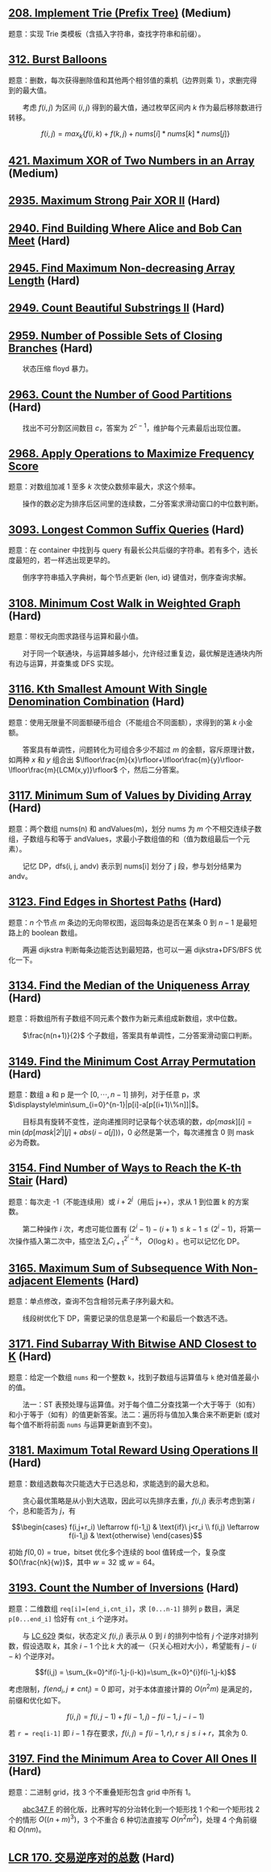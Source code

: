 
## [208. Implement Trie (Prefix Tree)](https://leetcode.cn/problems/implement-trie-prefix-tree/) (Medium)

题意：实现 Trie 类模板（含插入字符串，查找字符串和前缀）。

## [312. Burst Balloons](https://leetcode.cn/problems/burst-balloons/)

题意：删数，每次获得删除值和其他两个相邻值的乘机（边界则乘 1），求删完得到的最大值。

&emsp;&emsp;考虑 $f(i,j)$ 为区间 $(i, j)$ 得到的最大值，通过枚举区间内 $k$ 作为最后移除数进行转移。

$$f(i,j)=max_k\{f(i,k)+f(k,j)+nums[i]*nums[k]*nums[j]\}$$

## [421. Maximum XOR of Two Numbers in an Array](https://leetcode.cn/problems/maximum-xor-of-two-numbers-in-an-array/) (Medium)

## [2935. Maximum Strong Pair XOR II](https://leetcode.cn/problems/maximum-strong-pair-xor-ii/) (Hard)

## [2940. Find Building Where Alice and Bob Can Meet](https://leetcode.cn/problems/find-building-where-alice-and-bob-can-meet/) (Hard)

## [2945. Find Maximum Non-decreasing Array Length](https://leetcode.cn/problems/find-maximum-non-decreasing-array-length/) (Hard)

## [2949. Count Beautiful Substrings II](https://leetcode.cn/problems/count-beautiful-substrings-ii/) (Hard)

## [2959. Number of Possible Sets of Closing Branches](https://leetcode.cn/problems/number-of-possible-sets-of-closing-branches/) (Hard)

&emsp;&emsp;状态压缩 floyd 暴力。

## [2963. Count the Number of Good Partitions](https://leetcode.cn/problems/count-the-number-of-good-partitions/) (Hard)

&emsp;&emsp;找出不可分割区间数目 $c$，答案为 $2^{c-1}$，维护每个元素最后出现位置。

## [2968. Apply Operations to Maximize Frequency Score](https://leetcode.cn/problems/apply-operations-to-maximize-frequency-score/)

题意：对数组加减 1 至多 $k$ 次使众数频率最大，求这个频率。

&emsp;&emsp;操作的数必定为排序后区间里的连续数，二分答案求滑动窗口的中位数判断。

## [3093. Longest Common Suffix Queries](https://leetcode.cn/problems/longest-common-suffix-queries/) (Hard)

题意：在 container 中找到与 query 有最长公共后缀的字符串。若有多个，选长度最短的，若一样选出现更早的。

&emsp;&emsp;倒序字符串插入字典树，每个节点更新 {len, id} 键值对，倒序查询求解。

## [3108. Minimum Cost Walk in Weighted Graph](https://leetcode.cn/problems/minimum-cost-walk-in-weighted-graph/) (Hard)

题意：带权无向图求路径与运算和最小值。

&emsp;&emsp;对于同一个联通块，与运算越多越小，允许经过重复边，最优解是连通块内所有边与运算，并查集或 DFS 实现。

## [3116. Kth Smallest Amount With Single Denomination Combination](https://leetcode.cn/problems/kth-smallest-amount-with-single-denomination-combination/) (Hard)

题意：使用无限量不同面额硬币组合（不能组合不同面额），求得到的第 $k$ 小金额。

&emsp;&emsp;答案具有单调性，问题转化为可组合多少不超过 $m$ 的金额，容斥原理计数，如两种 $x$ 和 $y$ 组合出 $\lfloor\frac{m}{x}\rfloor+\lfloor\frac{m}{y}\rfloor-\lfloor\frac{m}{LCM(x,y)}\rfloor$ 个，然后二分答案。

## [3117. Minimum Sum of Values by Dividing Array](https://leetcode.cn/problems/minimum-sum-of-values-by-dividing-array) (Hard)

题意：两个数组 nums(n) 和 andValues(m)，划分 nums 为 $m$ 个不相交连续子数组，子数组与和等于 andValues，求最小子数组值的和（值为数组最后一个元素）。

&emsp;&emsp;记忆 DP，dfs(i, j, andv) 表示到 nums[i] 划分了 j 段，参与划分结果为 andv。

## [3123. Find Edges in Shortest Paths](https://leetcode.cn/problems/find-edges-in-shortest-paths/) (Hard)

题意：$n$ 个节点 $m$ 条边的无向带权图，返回每条边是否在某条 $0$ 到 $n-1$ 是最短路上的 boolean 数组。

&emsp;&emsp;两遍 dijkstra 判断每条边能否达到最短路，也可以一遍 dijkstra+DFS/BFS 优化一下。

## [3134. Find the Median of the Uniqueness Array](https://leetcode.cn/problems/find-the-median-of-the-uniqueness-array/) (Hard)

题意：将数组所有子数组不同元素个数作为新元素组成新数组，求中位数。

&emsp;&emsp;$\frac{n(n+1)}{2}$ 个子数组，答案具有单调性，二分答案滑动窗口判断。

## [3149. Find the Minimum Cost Array Permutation](https://leetcode.cn/problems/find-the-minimum-cost-array-permutation/) (Hard)

题意：数组 a 和 p 是一个 $[0,\cdots,n-1]$ 排列，对于任意 p，求 $\displaystyle\min\sum_{i=0}^{n-1}|p[i]-a[p[(i+1)\%n]]|$。

&emsp;&emsp;目标具有旋转不变性，逆向递推同时记录每个状态填的数，$dp[mask][i]=\min(dp[mask|2^j][j] + abs(i-a[j]))$，0 必然是第一个，每次递推含 0 则 mask 必为奇数。

## [3154. Find Number of Ways to Reach the K-th Stair](https://leetcode.cn/problems/find-number-of-ways-to-reach-the-k-th-stair/) (Hard)

题意：每次走 -1（不能连续用）或 $i+2^j$（用后 j++），求从 1 到位置 k 的方案数。

&emsp;&emsp;第二种操作 $i$ 次，考虑可能位置有 $(2^i-1)-(i+1)\le k-1\le(2^i-1)$，将第一次操作插入第二次中，插空法 $\sum_iC_{i+1}^{2^i-k}$， $O(\log k)$ 。也可以记忆化 DP。

## [3165. Maximum Sum of Subsequence With Non-adjacent Elements](https://leetcode.cn/problems/maximum-sum-of-subsequence-with-non-adjacent-elements/) (Hard)

题意：单点修改，查询不包含相邻元素子序列最大和。

&emsp;&emsp;线段树优化下 DP，需要记录的信息是第一个和最后一个数选不选。

## [3171. Find Subarray With Bitwise AND Closest to K](https://leetcode.cn/problems/find-subarray-with-bitwise-and-closest-to-k/) (Hard)

题意：给定一个数组 `nums` 和一个整数 `k`，找到子数组与运算值与 `k` 绝对值差最小的值。

&emsp;&emsp;法一：ST 表预处理与运算值。对于每个值二分查找第一个大于等于（如有）和小于等于（如有）的值更新答案。法二：遍历将与值加入集合来不断更新 (或对每个值不断将前面 `nums` 与运算更新直到不变)。

## [3181. Maximum Total Reward Using Operations II](https://leetcode.cn/problems/maximum-total-reward-using-operations-ii/) (Hard)

题意：数组选数每次只能选大于已选总和，求能选到的最大总和。

&emsp;&emsp;贪心最优策略是从小到大选取，因此可以先排序去重，$f(i,j)$ 表示考虑到第 $i$ 个，总和能否为 $j$，有

$$\begin{cases} f(i,j+r_i) \leftarrow f(i-1,j) & \text{if}\  j<r_i \\
f(i,j) \leftarrow f(i-1,j) & \text{otherwise} \end{cases}$$

初始 $f(0,0)=\text{true}$，bitset 优化多个连续的 bool 值转成一个，复杂度 $O(\frac{nk}{w})$，其中 $w=32$ 或 $w=64$。


## [3193. Count the Number of Inversions](https://leetcode.cn/problems/count-the-number-of-inversions/) (Hard)

题意：二维数组 `req[i]=[end_i,cnt_i]`，求 `[0...n-1]` 排列 `p` 数目，满足 `p[0...end_i]` 恰好有 `cnt_i` 个逆序对。

&emsp;&emsp;与 [LC 629](https://leetcode.cn/problems/k-inverse-pairs-array/) 类似，状态定义 $f(i,j)$ 表示从 $0$ 到 $i$ 的排列中恰有 $j$ 个逆序对排列数，假设选取 $k$，其余 $i-1$ 个比 $k$ 大的减一（只关心相对大小），希望能有 $j-(i-k)$ 个逆序对。

$$f(i,j) = \sum_{k=0}^if(i-1,j-(i-k))=\sum_{k=0}^{i}f(i-1,j-k)$$

考虑限制，$f(end_i,j\neq cnt_i) = 0$ 即可，对于本体直接计算的 $O(n^2m)$ 是满足的，前缀和优化如下。

$$f(i,j)=f(i,j-1)+f(i-1,j)-f(i-1,j-i-1)$$

若 `r = req[i-1]` 即 $i-1$ 存在要求，$f(i,j)=f(i-1,r), r \le j \le i + r$，其余为 0.

## [3197. Find the Minimum Area to Cover All Ones II](https://leetcode.cn/problems/find-the-minimum-area-to-cover-all-ones-ii) (Hard)

题意：二进制 grid，找 3 个不重叠矩形包含 grid 中所有 1。

&emsp;&emsp;[abc347 F](https://atcoder.jp/contests/abc347/tasks/abc347_f) 的弱化版，比赛时写的分治转化到一个矩形找 1 个和一个矩形找 2 个的情形 $O((n+m)^3)$，3 个不重合 6 种切法直接写 $O(n^2m^2)$，处理 4 个角前缀和 $O(nm)$。

## [LCR 170. 交易逆序对的总数](https://leetcode.cn/problems/shu-zu-zhong-de-ni-xu-dui-lcof/) (Hard)